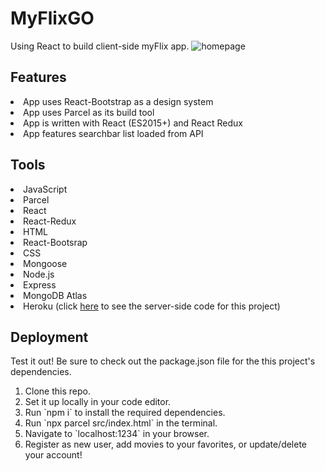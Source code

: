 # MyFlixGO
 
Using React to build client-side myFlix app. 
<img src='./src/img/homepage.png' alt="homepage">

## Features

<li>App uses React-Bootstrap as a design system</li>
<li>App uses Parcel as its build tool</li>
<li>App is written with React (ES2015+) and React Redux</li>
<li>App features searchbar list loaded from API</li>

## Tools
<li>JavaScript</li>
<li>Parcel</li>
<li>React</li>
<li>React-Redux</li>
<li>HTML</li>
<li>React-Bootsrap</li>
<li>CSS</li>
<li>Mongoose</li>
<li>Node.js</li>
<li>Express</li>
<li>MongoDB Atlas</li>
<li>Heroku (click <a href="https://github.com/lekolawole/myFlix">here</a> to see the server-side code for this project)</li>

## Deployment
Test it out!
Be sure to check out the package.json file for the this project's dependencies. 
<ol>
  <li>Clone this repo.</li>
  <li>Set it up locally in your code editor.</li>
  <li>Run `npm i` to install the required dependencies.</li>
  <li>Run `npx parcel src/index.html` in the terminal.</li>
  <li>Navigate to `localhost:1234` in your browser.</li>
  <li>Register as new user, add movies to your favorites, or update/delete your account!</li>
</ol>


